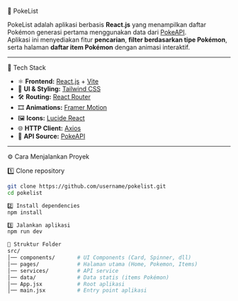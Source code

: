 📌 PokeList

PokeList adalah aplikasi berbasis **React.js** yang menampilkan daftar Pokémon generasi pertama menggunakan data dari [PokeAPI](https://pokeapi.co/).  
Aplikasi ini menyediakan fitur **pencarian**, **filter berdasarkan tipe Pokémon**, serta halaman **daftar item Pokémon** dengan animasi interaktif.

---

🚀 Tech Stack

- ⚛️ **Frontend:** [React.js](https://react.dev/) + [Vite](https://vitejs.dev/)  
- 🎨 **UI & Styling:** [Tailwind CSS](https://tailwindcss.com/)  
- 🛠 **Routing:** [React Router](https://reactrouter.com/)  
- 🎞 **Animations:** [Framer Motion](https://www.framer.com/motion/)  
- 🖼 **Icons:** [Lucide React](https://lucide.dev/)  
- 🌐 **HTTP Client:** [Axios](https://axios-http.com/)  
- 🔗 **API Source:** [PokeAPI](https://pokeapi.co/)  

---

⚙️ Cara Menjalankan Proyek

1️⃣ Clone repository
```bash
git clone https://github.com/username/pokelist.git
cd pokelist

2️⃣ Install dependencies
npm install

3️⃣ Jalankan aplikasi
npm run dev

📂 Struktur Folder
src/
│── components/       # UI Components (Card, Spinner, dll)
│── pages/            # Halaman utama (Home, Pokemon, Items)
│── services/         # API service
│── data/             # Data statis (items Pokémon)
│── App.jsx           # Root aplikasi
│── main.jsx          # Entry point aplikasi
